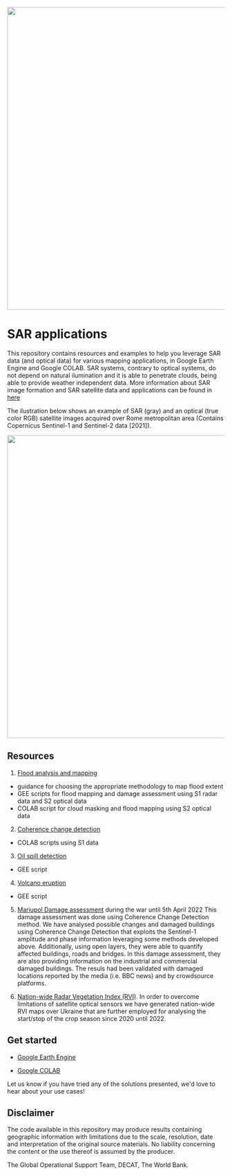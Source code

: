 <p><center> <img src="images/GOST_Logo_2021.png" width="700"/> </p></center>

# SAR applications

This repository contains resources and examples to help you leverage SAR data (and optical data) for various mapping applications, in Google Earth Engine and Google COLAB. 
SAR systems, contrary to optical systems, do not depend on natural ilumination and it is able to penetrate clouds, being able to provide weather independent data. More information about SAR image formation and SAR satellite data and applications can be found in [here](https://www.esa.int/esapub/tm/tm19/TM-19_ptA.pdf) 

The ilustration below shows an example of SAR (gray) and an optical (true color RGB) satellite images acquired over Rome metropolitan area (Contains Copernicus Sentinel-1 and Sentinel-2 data [2021]).  
<p><center> <img src="images/SAR_vs_Optical.jpg" width="700"/> </p></center>


## Resources

1. [Flood analysis and mapping](Flood%20Analysis%20and%20Mapping)
 - guidance for choosing the appropriate methodology to map flood extent
 - GEE scripts for flood mapping and damage assessment using S1 radar data and S2 optical data
 - COLAB script for cloud masking and flood mapping using S2 optical data
 
2. [Coherence change detection](Coherence%20Change%20Detection)
 - COLAB scripts using S1 data

3. [Oil spill detection](Oil%20Spill)
 - GEE script
 
4. [Volcano eruption](Volcano%20Eruption)
 - GEE script

5. [Mariupol Damage assessment](Damage_Assessment/Mariupol_city.md) during the war until 5th April 2022
This damage assessment was done using Coherence Change Detection method. We have analysed possible changes and damaged buildings using Coherence Change Detection that exploits the Sentinel-1 amplitude and phase information leveraging some methods developed above. Additionally, using open layers, they were able to quantify affected buildings, roads and bridges. In this damage assessment, they are also providing information on the industrial and commercial damaged buildings. The resuls had been validated with damaged locations reported by the media (i.e. BBC news) and by crowdsource platforms.

6. [Nation-wide Radar Vegetation Index (RVI)](Radar_Vegetation_Index_Ukraine.md). In order to overcome limitations of satellite optical sensors we have generated nation-wide RVI maps over Ukraine that are further employed for analysing the start/stop of the crop season since 2020 until 2022.
 
## Get started

- [Google Earth Engine](https://earthengine.google.com)
    >
- [Google COLAB](https://colab.research.google.com/notebooks/intro.ipynb)
    > 
Let us know if you have tried any of the solutions presented, we'd love to hear about your use cases!

## Disclaimer
The code available in this repository may produce results containing geographic information with limitations due to the scale, resolution, date and interpretation of the original source materials. No liability concerning the content or the use thereof is assumed by the producer.

The Global Operational Support Team, DECAT, The World Bank.

